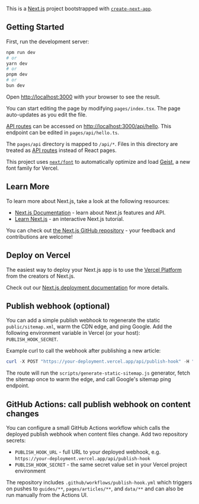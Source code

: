 This is a [Next.js](https://nextjs.org) project bootstrapped with [`create-next-app`](https://nextjs.org/docs/pages/api-reference/create-next-app).

## Getting Started

First, run the development server:

```bash
npm run dev
# or
yarn dev
# or
pnpm dev
# or
bun dev
```

Open [http://localhost:3000](http://localhost:3000) with your browser to see the result.

You can start editing the page by modifying `pages/index.tsx`. The page auto-updates as you edit the file.

[API routes](https://nextjs.org/docs/pages/building-your-application/routing/api-routes) can be accessed on [http://localhost:3000/api/hello](http://localhost:3000/api/hello). This endpoint can be edited in `pages/api/hello.ts`.

The `pages/api` directory is mapped to `/api/*`. Files in this directory are treated as [API routes](https://nextjs.org/docs/pages/building-your-application/routing/api-routes) instead of React pages.

This project uses [`next/font`](https://nextjs.org/docs/pages/building-your-application/optimizing/fonts) to automatically optimize and load [Geist](https://vercel.com/font), a new font family for Vercel.

## Learn More

To learn more about Next.js, take a look at the following resources:

- [Next.js Documentation](https://nextjs.org/docs) - learn about Next.js features and API.
- [Learn Next.js](https://nextjs.org/learn-pages-router) - an interactive Next.js tutorial.

You can check out [the Next.js GitHub repository](https://github.com/vercel/next.js) - your feedback and contributions are welcome!

## Deploy on Vercel

The easiest way to deploy your Next.js app is to use the [Vercel Platform](https://vercel.com/new?utm_medium=default-template&filter=next.js&utm_source=create-next-app&utm_campaign=create-next-app-readme) from the creators of Next.js.

Check out our [Next.js deployment documentation](https://nextjs.org/docs/pages/building-your-application/deploying) for more details.

## Publish webhook (optional)

You can add a simple publish webhook to regenerate the static `public/sitemap.xml`, warm the CDN edge, and ping Google. Add the following environment variable in Vercel (or your host): `PUBLISH_HOOK_SECRET`.

Example curl to call the webhook after publishing a new article:

```powershell
curl -X POST "https://your-deployment.vercel.app/api/publish-hook" -H "x-publish-secret: YOUR_SECRET"
```

The route will run the `scripts/generate-static-sitemap.js` generator, fetch the sitemap once to warm the edge, and call Google's sitemap ping endpoint.

## GitHub Actions: call publish webhook on content changes

You can configure a small GitHub Actions workflow which calls the deployed publish webhook when content files change. Add two repository secrets:

- `PUBLISH_HOOK_URL` - full URL to your deployed webhook, e.g. `https://your-deployment.vercel.app/api/publish-hook`
- `PUBLISH_HOOK_SECRET` - the same secret value set in your Vercel project environment

The repository includes `.github/workflows/publish-hook.yml` which triggers on pushes to `guides/**`, `pages/articles/**`, and `data/**` and can also be run manually from the Actions UI.


